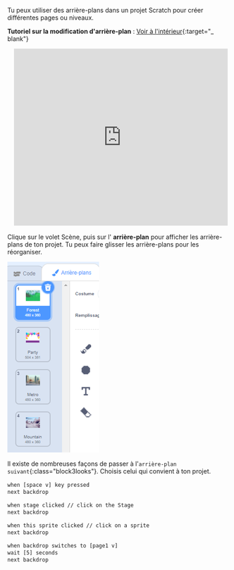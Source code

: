 Tu peux utiliser des arrière-plans dans un projet Scratch pour créer différentes pages ou niveaux.

**Tutoriel sur la modification d'arrière-plan** : [Voir à l'intérieur](https://scratch.mit.edu/projects/498966268/editor){:target="_ blank"}
<div class="scratch-preview" style="margin-left: 15px;">
  <iframe allowtransparency="true" width="485" height="402" src="https://scratch.mit.edu/projects/embed/498966268/?autostart=false" frameborder="0"></iframe>
</div>

Clique sur le volet Scène, puis sur l' **arrière-plan** pour afficher les arrière-plans de ton projet. Tu peux faire glisser les arrière-plans pour les réorganiser.

![The backdrops in order in the Backdrops tab.](images/backdrops-in-order.png)

Il existe de nombreuses façons de passer à l'`arrière-plan suivant`{:class="block3looks"}. Choisis celui qui convient à ton projet.

```blocks3
when [space v] key pressed
next backdrop
```

```blocks3
when stage clicked // click on the Stage
next backdrop
```

```blocks3
when this sprite clicked // click on a sprite
next backdrop
```

```blocks3
when backdrop switches to [page1 v]
wait [5] seconds
next backdrop
```
